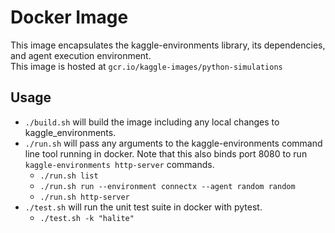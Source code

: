 # Docker Image
This image encapsulates the kaggle-environments library, its dependencies, and agent execution environment.  
This image is hosted at `gcr.io/kaggle-images/python-simulations`

## Usage
* `./build.sh` will build the image including any local changes to kaggle_environments.  
* `./run.sh` will pass any arguments to the kaggle-environments command line tool running in docker. Note that this also binds port 8080 to run `kaggle-environments http-server` commands.  
    * `./run.sh list`  
    * `./run.sh run --environment connectx --agent random random`  
    * `./run.sh http-server`  
* `./test.sh` will run the unit test suite in docker with pytest.
    * `./test.sh -k "halite"`